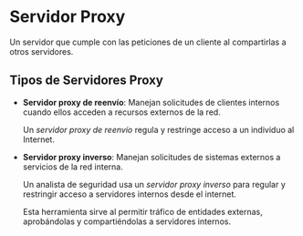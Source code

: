 # Servidor Proxy

Un servidor que cumple con las peticiones de un cliente al compartirlas a otros
servidores.

## Tipos de Servidores Proxy

- **Servidor proxy de reenvío**: Manejan solicitudes de clientes internos cuando
  ellos acceden a recursos externos de la red.

  Un _servidor proxy de reenvío_ regula y restringe acceso a un individuo al
  Internet.

- **Servidor proxy inverso**: Manejan solicitudes de sistemas externos a
  servicios de la red interna.

  Un analista de seguridad usa un _servidor proxy inverso_ para regular y
  restringir acceso a servidores internos desde el internet.

  Esta herramienta sirve al permitir tráfico de entidades externas, aprobándolas
  y compartiéndolas a servidores internos.

